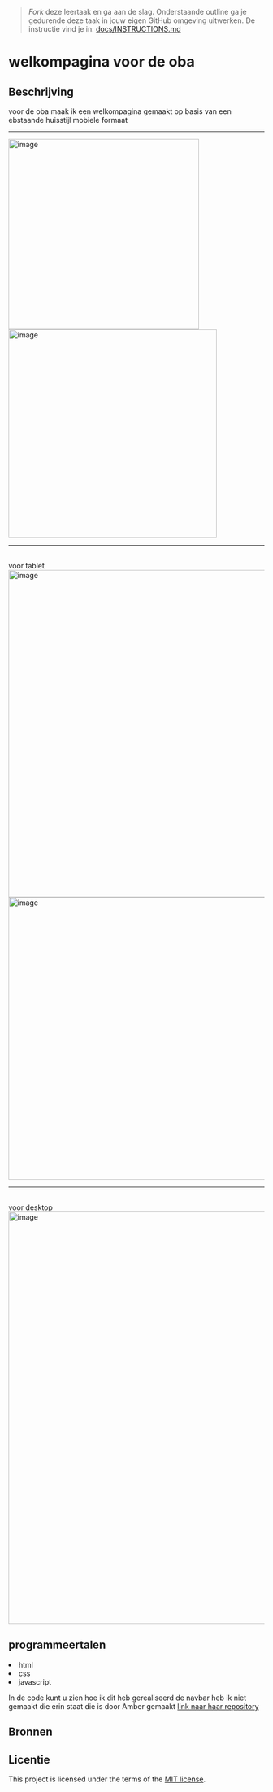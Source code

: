 > _Fork_ deze leertaak en ga aan de slag. 
Onderstaande outline ga je gedurende deze taak in jouw eigen GitHub omgeving uitwerken. 
De instructie vind je in: [docs/INSTRUCTIONS.md](docs/INSTRUCTIONS.md)

# welkompagina voor de oba
<!-- Geef je project een titel en schrijf in één zin wat het is -->

## Beschrijving
<!-- In de Beschrijving staat hoe je project er uit ziet, hoe het werkt en wat je er mee kan. -->
<!-- Voeg een mooie poster visual toe 📸 -->
<!-- Voeg een link toe naar Github Pages 🌐-->
voor de oba maak ik een welkompagina gemaakt op basis van een ebstaande huisstijl
mobiele formaat
<hr>
<img width="375" alt="image" src="https://github.com/yujing-student/look-and-feel-corporate-identity/assets/100352887/6591b660-caef-4f3d-a6de-568e514a29b4">
<br>
<img width="410" alt="image" src="https://github.com/yujing-student/look-and-feel-corporate-identity/assets/100352887/2c7cf00b-1415-4c7c-a388-18b83f4a9030">

<hr>
<br>
voor tablet
<br>
<img width="644" alt="image" src="https://github.com/yujing-student/look-and-feel-corporate-identity/assets/100352887/c19c680f-c24d-4d69-97f4-5570b13b24ef">
<img width="556" alt="image" src="https://github.com/yujing-student/look-and-feel-corporate-identity/assets/100352887/0f4170ee-7d7d-4dba-a7ad-f94397523876">

<hr>
<br>
voor desktop
<br>
<img width="811" alt="image" src="https://github.com/yujing-student/look-and-feel-corporate-identity/assets/100352887/6ef4650b-e0ef-49f2-9f63-a66d9bdb5c89">


## programmeertalen
<li>html</li>
<li>css</li>
<li>javascript</li>

In de code kunt u zien hoe ik dit heb gerealiseerd de navbar heb ik niet gemaakt die erin staat die is door
Amber gemaakt <a href ="https://github.com/Amberhva/fix-the-flow-interactive-website">link naar haar repository</a>
## Bronnen

## Licentie

This project is licensed under the terms of the [MIT license](./LICENSE).
